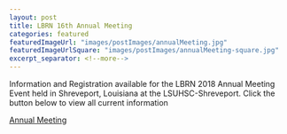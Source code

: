 ```yaml
---
layout: post
title: LBRN 16th Annual Meeting
categories: featured
featuredImageUrl: "images/postImages/annualMeeting.jpg"
featuredImageUrlSquare: "images/postImages/annualMeeting-square.jpg"
excerpt_separator: <!--more-->
---
```

<p>Information and Registration available for the LBRN 2018 Annual Meeting Event held in Shreveport, Louisiana at the LSUHSC-Shreveport.<!--more--> Click the button below to view all current information </p>
  <a class="button" href="{{ "/annual-meetings.html" | relative_url }}">Annual Meeting</a>
